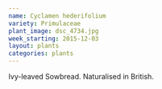 ```yaml
---
name: Cyclamen hederifolium
variety: Primulaceae
plant_image: dsc_4734.jpg
week_starting: 2015-12-03
layout: plants 
categories: plants 
---
```

Ivy-leaved Sowbread.  Naturalised in British.